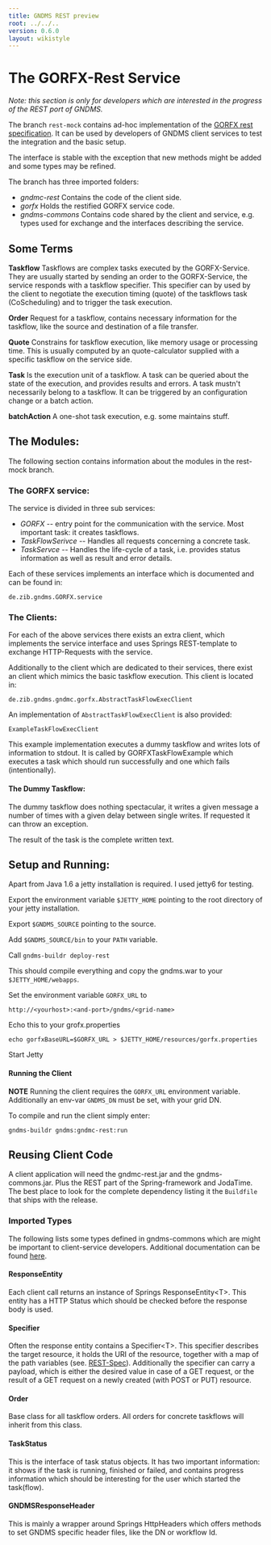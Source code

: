 ```yaml
---
title: GNDMS REST preview
root: ../../..
version: 0.6.0
layout: wikistyle
---
```


The GORFX-Rest Service
======================

*Note: this section is only for developers which are interested in
the progress of the REST port of GNDMS.*

The branch `rest-mock` contains ad-hoc implementation of the [GORFX
rest specification](../gndms-REST.pdf).  It can be used by developers
of GNDMS client services to test the integration and the basic setup.

The interface is stable with the exception that new methods might be
added and some types may be refined. 

The branch has three imported folders:

* *gndmc-rest*     Contains the code of the client side.
* *gorfx*          Holds the restified GORFX service code.
* *gndms-commons*  Contains code shared by the client and service, e.g.
               types used for exchange and the interfaces describing
               the service.

Some Terms
----------

**Taskflow** Taskflows are complex tasks executed by the GORFX-Service.
    They are usually started by sending an order to the GORFX-Service,
    the service responds with a taskflow specifier. This specifier
    can by used by the client to negotiate the execution timing (quote)
    of the taskflows task (CoScheduling) and to trigger the task
    execution.

**Order** Request for a taskflow, contains necessary information for the
    taskflow, like the source and destination of a file transfer.

**Quote** Constrains for taskflow execution, like memory usage or
    processing time. This is usually computed by an quote-calculator
    supplied with a specific taskflow on the service side.

**Task**  Is the execution unit of a taskflow. A task can be queried
    about the state of the execution, and provides results and errors.
    A task mustn't necessarily belong to a taskflow. It can be
    triggered by an configuration change or a batch action.

**batchAction**  A one-shot task execution, e.g. some maintains stuff.

The Modules:
------------
The following section contains information about the modules in the
rest-mock branch.

### The GORFX service:

The service is divided in three sub services:

* *GORFX* -- entry point for the communication with the service.
             Most important task: it creates taskflows.
* *TaskFlowSerivce* -- Handles all requests concerning a concrete
             task.
* *TaskServce* -- Handles the life-cycle of a task, i.e. provides
             status information as well as result and error details.

Each of these services implements an interface which is documented
and can be found in: 

    de.zib.gndms.GORFX.service

### The Clients:

For each of the above services there exists an extra client, which
implements the service interface and uses Springs REST-template to
exchange HTTP-Requests with the service.

Additionally to the client which are dedicated to their services,
there exist an client which mimics the basic taskflow execution.
This client is located in:

    de.zib.gndms.gndmc.gorfx.AbstractTaskFlowExecClient

An implementation of `AbstractTaskFlowExecClient` is also provided:

    ExampleTaskFlowExecClient

This example implementation executes a dummy taskflow and writes
lots of information to stdout. It is called by
GORFXTaskFlowExample which executes a task which should run
successfully and one which fails (intentionally).

#### The Dummy Taskflow:
The dummy taskflow does nothing spectacular, it writes a given
message a number of times with a given delay between single
writes. If requested it can throw an exception.

The result of the task is the complete written text.


Setup and Running:
------------------
Apart from Java 1.6 a jetty installation is required. I used
jetty6 for testing.

Export the environment variable `$JETTY_HOME` pointing to the root
directory of your jetty installation.

Export `$GNDMS_SOURCE` pointing to the source.

Add `$GNDMS_SOURCE/bin` to your `PATH` variable.

Call `gndms-buildr deploy-rest`

This should compile everything and copy the gndms.war to your `$JETTY_HOME/webapps`.

Set the environment variable `GORFX_URL` to

    http://<yourhost>:<and-port>/gndms/<grid-name>

Echo this to your grofx.properties

    echo gorfxBaseURL=$GORFX_URL > $JETTY_HOME/resources/gorfx.properties

Start Jetty

#### Running the Client

**NOTE** Running the client requires the `GORFX_URL` environment variable.
Additionally an env-var `GNDMS_DN` must be set, with your grid DN.

To compile and run the client simply enter:

    gndms-buildr gndms:gndmc-rest:run

Reusing Client Code
-------------------

A client application will need the gndmc-rest.jar and the gndms-commons.jar.
Plus the REST part of the Spring-framework and JodaTime.
The best place to look for the complete dependency listing it the
`Buildfile` that ships with the release. 

### Imported Types
The following lists some types defined in gndms-commons which are
might be important to client-service developers. Additional
documentation can be found [here](../doxygen/html/annotated.html).

#### ResponseEntity
Each client call returns an instance of Springs ResponseEntity&lt;T&gt;. This
entity has a HTTP Status which should be checked before the response
body is used. 

#### Specifier
Often the response entity contains a Specifier&lt;T&gt;. This
specifier describes the target resource, it holds the URI of the
resource, together with a map of the path variables (see.
[REST-Spec](../gndms-REST.pdf)). Additionally the specifier can carry a payload, which
is either the desired value in case of a GET request, or the result of
a GET request on a newly created (with POST or PUT) resource.

#### Order
Base class for all taskflow orders. All orders for concrete taskflows
will inherit from this class.

#### TaskStatus
This is the interface of task status objects. It has two important
information: it shows if the task is running, finished or failed, and
contains progress information which should be interesting for the user
which started the task(flow).

#### GNDMSResponseHeader 
This is mainly a wrapper around Springs HttpHeaders which offers
methods to set GNDMS specific header files, like the DN or workflow
Id.
